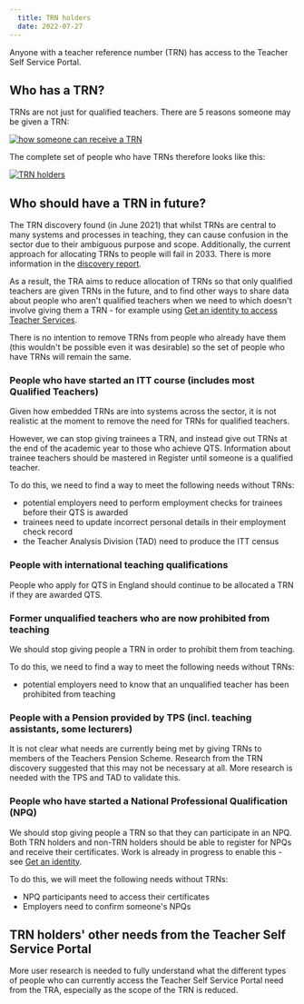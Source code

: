 ```yaml
---
  title: TRN holders
  date: 2022-07-27
---
```


Anyone with a teacher reference number (TRN) has access to the Teacher Self Service Portal.

## Who has a TRN?

TRNs are not just for qualified teachers. There are 5 reasons someone may be given a TRN:

[![how someone can receive a TRN](who-gets-a-trn.png)](who-gets-a-trn.png)


The complete set of people who have TRNs therefore looks like this:

[![TRN holders](trn-holders.jpg)](trn-holders.jpg)


## Who should have a TRN in future?

The TRN discovery found (in June 2021) that whilst TRNs are central to many systems and processes in teaching, they can cause confusion in the sector due to their ambiguous purpose and scope. Additionally, the current approach for allocating TRNs to people will fail in 2033. There is more information in the [discovery report](https://docs.google.com/presentation/d/1_HHakvgKrb8se-Pk-Tz6tENjpoBqgKQzhXkZHRolinE/edit?usp=sharing).  

As a result, the TRA aims to reduce allocation of TRNs so that only qualified teachers are given TRNs in the future, and to find other ways to share data about people who aren't qualified teachers when we need to which doesn't involve giving them a TRN - for example using [Get an identity to access Teacher Services](/get-an-identity).

There is no intention to remove TRNs from people who already have them (this wouldn't be possible even it was desirable) so the set of people who have TRNs will remain the same.

### People who have started an ITT course (includes most Qualified Teachers)

Given how embedded TRNs are into systems across the sector, it is not realistic at the moment to remove the need for TRNs for qualified teachers.

However, we can stop giving trainees a TRN, and instead give out TRNs at the end of the academic year to those who achieve QTS. Information about trainee teachers should be mastered in Register until someone is a qualified teacher. 

To do this, we need to find a way to meet the following needs without TRNs:

-  potential employers need to perform employment checks for trainees before their QTS is awarded
- trainees need to update incorrect personal details in their employment check record
- the Teacher Analysis Division (TAD) need to produce the ITT census


### People with international teaching qualifications

People who apply for QTS in England should continue to be allocated a TRN if they are awarded QTS.


### Former unqualified teachers who are now prohibited from teaching

We should stop giving people a TRN in order to prohibit them from teaching. 

To do this, we need to find a way to meet the following needs without TRNs:

-  potential employers need to know that an unqualified teacher has been prohibited from teaching

### People with a Pension provided by TPS (incl. teaching assistants, some lecturers)

It is not clear what needs are currently being met by giving TRNs to members of the Teachers Pension Scheme. Research from the TRN discovery suggested that this may not be necessary at all. More research is needed with the TPS and TAD to validate this.

### People who have started a National Professional Qualification (NPQ)

We should stop giving people a TRN so that they can participate in an NPQ. Both TRN holders and non-TRN holders should be able to register for NPQs and receive their certificates. Work is already in progress to enable this - see [Get an identity](/get-an-identity). 

To do this, we will meet the following needs without TRNs:

- NPQ participants need to access their certificates
- Employers need to confirm someone's NPQs


## TRN holders' other needs from the Teacher Self Service Portal

More user research is needed to fully understand what the different types of people who can currently access the Teacher Self Service Portal need from the TRA, especially as the scope of the TRN is reduced. 